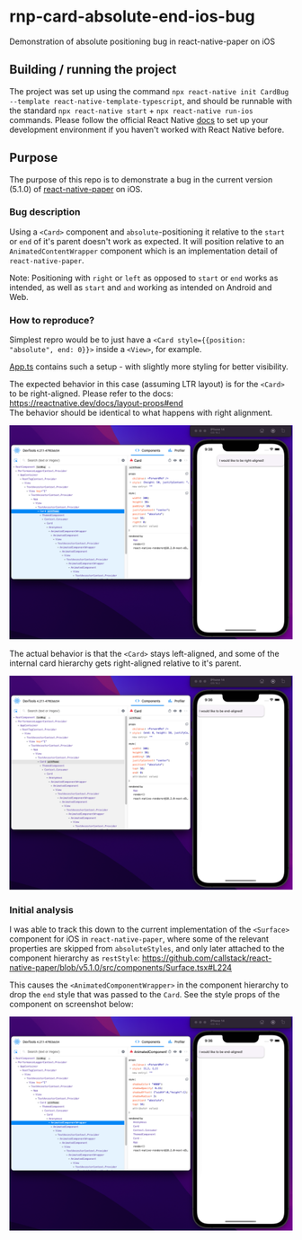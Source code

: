 # rnp-card-absolute-end-ios-bug
Demonstration of absolute positioning bug in react-native-paper on iOS

## Building / running the project

The project was set up using the command `npx react-native init CardBug --template react-native-template-typescript`, and should be runnable with the standard `npx react-native start` + `npx react-native run-ios` commands. Please follow the official React Native [docs](https://reactnative.dev/docs/environment-setup) to set up your development environment if you haven't worked with React Native before.

## Purpose

The purpose of this repo is to demonstrate a bug in the current version (5.1.0) of [react-native-paper](https://github.com/callstack/react-native-paper) on iOS.

### Bug description

Using a `<Card>` component and `absolute`-positioning it relative to the `start` or `end` of it's parent doesn't work as expected. It will position relative to an `AnimatedContentWrapper` component which is an implementation detail of `react-native-paper`.

Note: Positioning with `right` or `left` as opposed to `start` or `end` works as intended, as well as `start` and `and` working as intended on Android and Web.


### How to reproduce?

Simplest repro would be to just have a `<Card style={{position: "absolute", end: 0}}>` inside a `<View>`, for example.

[App.ts](https://github.com/szaboopeeter/rnp-card-absolute-end-ios-bug/blob/main/CardBug/App.tsx) contains such a setup - with slightly more styling for better visibility.

The expected behavior in this case (assuming LTR layout) is for the `<Card>` to be right-aligned.
Please refer to the docs: https://reactnative.dev/docs/layout-props#end
<br/>The behavior should be identical to what happens with right alignment.

<img src="https://raw.githubusercontent.com/szaboopeeter/rnp-card-absolute-end-ios-bug/main/BugDescriptionAssets/right-aligned-card.png" width="600" alt="Demonstration of working right-alignment"/>

The actual behavior is that the `<Card>` stays left-aligned, and some of the internal card hierarchy gets right-aligned relative to it's parent.

<img src="https://raw.githubusercontent.com/szaboopeeter/rnp-card-absolute-end-ios-bug/main/BugDescriptionAssets/end-aligned-card.png" width="600" alt="Demonstration of buggy end-alignment"/>

### Initial analysis

I was able to track this down to the current implementation of the `<Surface>` component for iOS in `react-native-paper`, where some of the relevant properties are skipped from `absoluteStyles`, and only later attached to the component hierarchy as `restStyle`: https://github.com/callstack/react-native-paper/blob/v5.1.0/src/components/Surface.tsx#L224

This causes the `<AnimatedComponentWrapper>` in the component hierarchy to drop the `end` style that was passed to the `Card`. See the style props of the component on screenshot below:

<img src="https://raw.githubusercontent.com/szaboopeeter/rnp-card-absolute-end-ios-bug/main/BugDescriptionAssets/end-aligned-wrapper.png" width="600" alt="Demonstration of buggy end-alignment causing AnimatedComponentWrapper to drop the end property"/>
